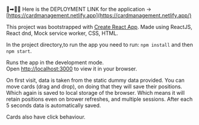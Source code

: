 🚀➡🧨👾 Here is the DEPLOYMENT LINK for the application -> [https://cardmanagement.netlify.app](https://cardmanagement.netlify.app/)

This project was bootstrapped with [Create React App](https://github.com/facebook/create-react-app).
Made using ReactJS, React dnd, Mock service worker, CSS, HTML.

In the project directory,to run the app you need to run:  `npm install`  and then `npm start`.

Runs the app in the development mode.\
Open [http://localhost:3000](http://localhost:3000) to view it in your browser.

On first visit, data is taken from the static dummy data provided.
You can move cards (drag and drop), on doing that they will save their positions. Which again is saved to local storage of the browser. 
Which means it will retain positions even on brower refreshes, and multiple sessions.
After each 5 seconds data is automatically saved.

Cards also have click behaviour.
